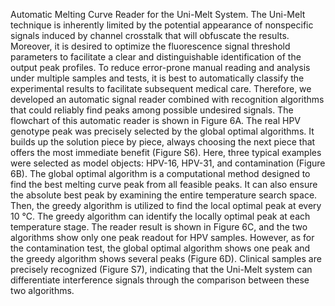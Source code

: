 Automatic Melting Curve Reader for the Uni-Melt System. The Uni-Melt technique is inherently limited by the potential appearance of nonspecific signals induced by channel crosstalk that will obfuscate the results. Moreover, it is desired to optimize the fluorescence signal threshold parameters to facilitate a clear and distinguishable identification of the output peak profiles. To reduce error-prone manual reading and analysis under multiple samples and tests, it is best to automatically classify the experimental results to facilitate subsequent medical care. Therefore, we developed an automatic signal reader combined with recognition algorithms that could reliably find peaks among possible undesired signals. The flowchart of this automatic reader is shown in Figure 6A. The real HPV genotype peak was precisely selected by the global optimal algorithms. It builds up the solution piece by piece, always choosing the next piece that offers the most immediate benefit (Figure S6). Here, three typical examples were selected as model objects: HPV-16, HPV-31, and contamination (Figure 6B). The global optimal algorithm is a computational method designed to find the best melting curve peak from all feasible peaks. It can also ensure the absolute best peak by examining the entire temperature search space. Then, the greedy algorithm is utilized to find the local optimal peak at every 10 °C. The greedy algorithm can identify the locally optimal peak at each temperature stage. The reader result is shown in Figure 6C, and the two algorithms show only one peak readout for HPV samples. However, as for the contamination test, the global optimal algorithm shows one peak and the greedy algorithm shows several peaks (Figure 6D). Clinical samples are precisely recognized (Figure S7), indicating that the Uni-Melt system can differentiate interference signals through the comparison between these two algorithms.
